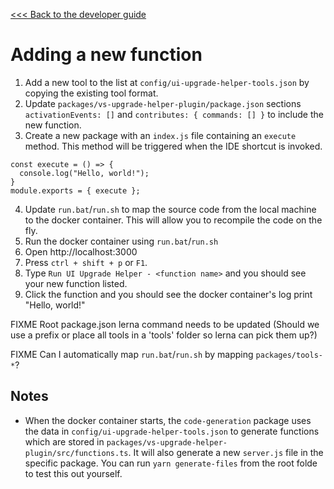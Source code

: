 [<<< Back to the developer guide](../developer_guide.md)

# Adding a new function

1. Add a new tool to the list at `config/ui-upgrade-helper-tools.json` by copying the existing tool format.
2. Update `packages/vs-upgrade-helper-plugin/package.json` sections `activationEvents: []` and `contributes: { commands: [] }` to include the new function.
3. Create a new package with an `index.js` file containing an `execute` method. This method will be triggered when the IDE shortcut is invoked.
```
const execute = () => {
  console.log("Hello, world!");
}
module.exports = { execute };
```
4. Update `run.bat`/`run.sh` to map the source code from the local machine to the docker container. This will allow you to recompile the code on the fly.
5. Run the docker container using `run.bat`/`run.sh`
6. Open http://localhost:3000
7. Press `ctrl + shift + p` or `F1`.
8. Type `Run UI Upgrade Helper - <function name>` and you should see your new function listed.
9. Click the function and you should see the docker container's log print "Hello, world!"

FIXME Root package.json lerna command needs to be updated (Should we use a prefix or place all tools in a 'tools' folder so lerna can pick them up?)

FIXME Can I automatically map `run.bat`/`run.sh` by mapping `packages/tools-*`?

## Notes

- When the docker container starts, the `code-generation` package uses the data in `config/ui-upgrade-helper-tools.json` to generate functions which are stored in `packages/vs-upgrade-helper-plugin/src/functions.ts`. It will also generate a new `server.js` file in the specific package. You can run `yarn generate-files` from the root folde to test this out yourself.
